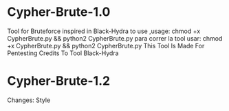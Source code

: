 # Cypher-Brute-1.0
Tool for Bruteforce inspired in Black-Hydra
to use ,usage: chmod +x CypherBrute.py && python2 CypherBrute.py
para correr la tool usar: chmod +x CypherBrute.py && python2 CypherBrute.py
This Tool Is Made For Pentesting 
Credits To Tool Black-Hydra
# Cypher-Brute-1.2
Changes:
Style 

